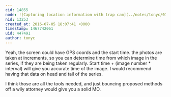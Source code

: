 ```yaml
---
cid: 14855
node: ![Capturing location information with trap cam](../notes/tonyc/07-01-2016/capturing-location-information-with-trap-cam)
nid: 13253
created_at: 2016-07-05 18:07:41 +0000
timestamp: 1467742061
uid: 447491
author: tonyc
---
```


Yeah, the screen could have GPS coords and the start time. the photos are taken at increments, so you can determine time from which image in the series, if they are being taken regularly. Start time + (image number * interval) will give you accurate time of the image. I would recommend having that data on head and tail of the series. 

I think those are all the tools needed, and just bouncing proposed methods off a wily attorney would give you a solid MO. 